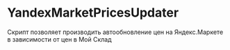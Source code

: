 # YandexMarketPricesUpdater
Скрипт позволяет производить автообновление цен на Яндекс.Маркете в зависимости от цен в Мой Склад
